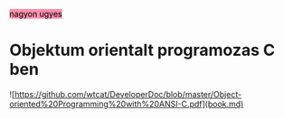 <mark style="background: #FF5582A6;">nagyon ugyes</mark>
# Objektum orientalt programozas C ben


![https://github.com/wtcat/DeveloperDoc/blob/master/Object-oriented%20Programming%20with%20ANSI-C.pdf](book.md)

